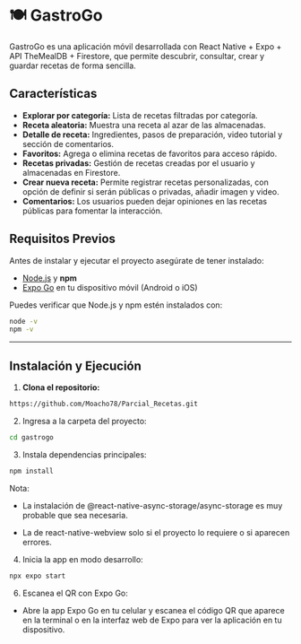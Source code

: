 # 🍽️ GastroGo

GastroGo es una aplicación móvil desarrollada con React Native + Expo + API TheMealDB + Firestore, que permite descubrir, consultar, crear y guardar recetas de forma sencilla.

## Características

- **Explorar por categoría:** Lista de recetas filtradas por categoría.  
- **Receta aleatoria:** Muestra una receta al azar de las almacenadas.  
- **Detalle de receta:** Ingredientes, pasos de preparación, video tutorial y sección de comentarios.  
- **Favoritos:** Agrega o elimina recetas de favoritos para acceso rápido.  
- **Recetas privadas:** Gestión de recetas creadas por el usuario y almacenadas en Firestore.  
- **Crear nueva receta:** Permite registrar recetas personalizadas, con opción de definir si serán públicas o privadas, añadir imagen y video.  
- **Comentarios:** Los usuarios pueden dejar opiniones en las recetas públicas para fomentar la interacción.  


## Requisitos Previos

Antes de instalar y ejecutar el proyecto asegúrate de tener instalado:

- [Node.js](https://nodejs.org/) y **npm**
- [Expo Go](https://expo.dev/client) en tu dispositivo móvil (Android o iOS)

Puedes verificar que Node.js y npm estén instalados con:

```bash
node -v
npm -v

```
----------------------------------------------
## Instalación y Ejecución

1. **Clona el repositorio:**

```bash
https://github.com/Moacho78/Parcial_Recetas.git

```
2. Ingresa a la carpeta del proyecto:

```bash
cd gastrogo

```
3. Instala dependencias principales:

```bash
npm install
```

Nota:

- La instalación de @react-native-async-storage/async-storage es muy probable que sea necesaria.

- La de react-native-webview solo si el proyecto lo requiere o si aparecen errores.

4. Inicia la app en modo desarrollo:

```bash
npx expo start
```

6. Escanea el QR con Expo Go:
 - Abre la app Expo Go en tu celular y escanea el código QR que aparece en la terminal o en la interfaz web de Expo para ver la aplicación en tu dispositivo.



